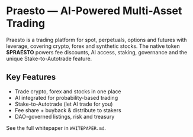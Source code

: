 # Praesto — AI-Powered Multi-Asset Trading

Praesto is a trading platform for spot, perpetuals, options and futures with leverage, covering crypto, forex and synthetic stocks. The native token **$PRAESTO** powers fee discounts, AI access, staking, governance and the unique Stake-to-Autotrade feature.

## Key Features
- Trade crypto, forex and stocks in one place
- AI integrated for probability-based trading
- Stake-to-Autotrade (let AI trade for you)
- Fee share + buyback & distribute to stakers
- DAO-governed listings, risk and treasury

See the full whitepaper in `WHITEPAPER.md`.